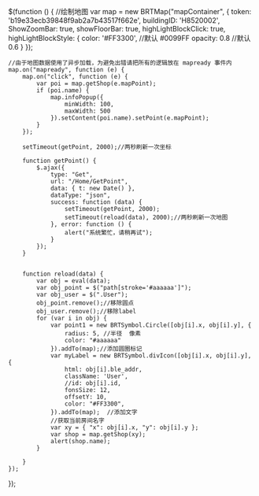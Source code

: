 
$(function () {
    //绘制地图
    var map = new BRTMap("mapContainer", {
        token: 'b19e33ecb39848f9ab2a7b43517f662e',
        buildingID: 'H8520002',
        ShowZoomBar: true,
        showFloorBar: true,
        highLightBlockClick: true,
        highLightBlockStyle: {
            color: '#FF3300', //默认 #0099FF
            opacity: 0.8 //默认 0.6
        }
    });

    //由于地图数据使用了异步加载，为避免出错请把所有的逻辑放在 mapready 事件内
    map.on("mapready", function (e) {
        map.on("click", function (e) {
            var poi = map.getShop(e.mapPoint);
            if (poi.name) {
                map.infoPopup({
                    minWidth: 100,
                    maxWidth: 500
                }).setContent(poi.name).setPoint(e.mapPoint);
            }
        });

        setTimeout(getPoint, 2000);//两秒刷新一次坐标

        function getPoint() {
            $.ajax({
                type: "Get",
                url: "/Home/GetPoint",
                data: { t: new Date() },
                dataType: "json",
                success: function (data) {
                    setTimeout(getPoint, 2000);
                    setTimeout(reload(data), 2000);//两秒刷新一次地图
                }, error: function () {
                    alert("系统繁忙，请稍再试");
                }
            });
        }

            
        function reload(data) {
            var obj = eval(data);
            var obj_point = $("path[stroke='#aaaaaa']");
            var obj_user = $(".User");
            obj_point.remove();//移除圆点
            obj_user.remove();//移除label
            for (var i in obj) {
                var point1 = new BRTSymbol.Circle([obj[i].x, obj[i].y], {
                    radius: 5, //半径  像素
                    color: "#aaaaaa"
                }).addTo(map);//添加圆圈标记
                var myLabel = new BRTSymbol.divIcon([obj[i].x, obj[i].y], {
                    html: obj[i].ble_addr,
                    className: 'User',
                    //id: obj[i].id,
                    fonsSize: 12,
                    offsetY: 10,
                    color: "#FF3300",
                }).addTo(map);	//添加文字
                //获取当前房间名字
                var xy = { "x": obj[i].x, "y": obj[i].y };
                var shop = map.getShop(xy);
                alert(shop.name);
            }

        }
    });
  
});



